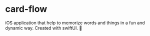 # card-flow
iOS application that help to memorize words and things in a fun and dynamic way. Created with swiftUI. 🌈
